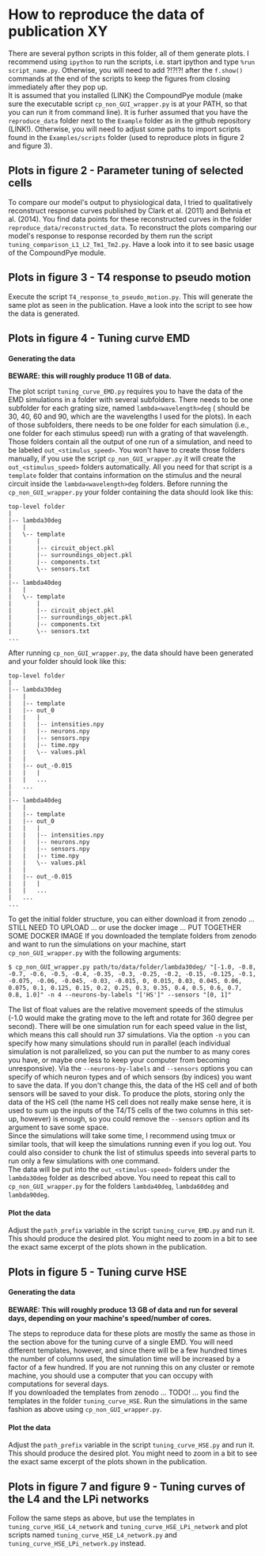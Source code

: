 # How to reproduce the data of publication XY

There are several python scripts in this folder, all of them generate plots.
I recommend using `ipython` to run the scripts, i.e. start ipython
and type `%run script_name.py`. Otherwise, you will need to add ?!?!?! after
the `f.show()` commands at the end of the scripts to keep the figures from
closing immediately after they pop up.  
It is assumed that you installed (LINK) the CompoundPye module (make sure
the executable script `cp_non_GUI_wrapper.py` is at your PATH, so that
you can run it from command line). It is furher assumed that you have the
`reproduce_data` folder next to the `Example` folder as in the github
repository (LINK!). Otherwise, you will need to adjust some paths to import
scripts found in the `Examples/scripts` folder (used to reproduce plots
in figure 2 and figure 3).

## Plots in **figure 2** - Parameter tuning of selected cells

To compare our model's output to physiological data, I tried to qualitatively
reconstruct response curves published by Clark et al. (2011) and Behnia et al. (2014).
You find data points for these reconstructed curves in the folder
`reproduce_data/reconstructed_data`.
To reconstruct the plots comparing our model's response to response recorded by them
run the script `tuning_comparison_L1_L2_Tm1_Tm2.py`. Have a look into it to see basic usage of the CompoundPye module.

## Plots in **figure 3** - T4 response to pseudo motion

Execute the script `T4_response_to_pseudo_motion.py`. This will generate the same plot as seen in the publication. Have a look into the script to see how the data is generated.

## Plots in **figure 4** - Tuning curve EMD

#### Generating the data
**BEWARE: this will roughly produce 11 GB of data.**  
  
The plot script `tuning_curve_EMD.py` requires you to have the data of the EMD simulations in a folder with several subfolders.
There needs to be one subfolder for each grating size, named `lambda<wavelength>deg` (<wavelength> should be 30, 40, 60 and 90, which are the wavelengths I used for the plots).
In each of those subfolders, there needs to be one folder for each simulation (i.e., one folder for each stimulus speed) run with a grating of that wavelength. Those folders contain all the output of one run of a simulation, and need to be labeled `out_<stimulus_speed>`.
You won't have to create those folders manually, if you use the script `cp_non_GUI_wrapper.py` it will create the `out_<stimulus_speed>` folders automatically. All you need for that script is a `template` folder that contains information on the stimulus and the neural circuit inside the `lambda<wavelength>deg` folders.
Before running the `cp_non_GUI_wrapper.py` your folder containing the data should look like this:
```
top-level folder
|
|-- lambda30deg
|   |
|   \-- template
|       |
|   	|-- circuit_object.pkl
|   	|-- surroundings_object.pkl
|   	|-- components.txt
|   	\-- sensors.txt
|
|-- lambda40deg
|   |
|   \-- template
|       |
|   	|-- circuit_object.pkl
|   	|-- surroundings_object.pkl
|   	|-- components.txt
|   	\-- sensors.txt
...
```
After running `cp_non_GUI_wrapper.py`, the data should have been generated and your folder should
look like this:
```
top-level folder
|
|-- lambda30deg
|   |
|   |-- template
|   |-- out_0
|   |	|
|   |	|-- intensities.npy
|   |	|-- neurons.npy
|   |	|-- sensors.npy
|   |	|-- time.npy
|   |	\-- values.pkl
|   |
|   |-- out_-0.015
|   |	|
|   |	...
|   ...
|       
|-- lambda40deg
|   |
|   |-- template
|   |-- out_0
|   |	|
|   |	|-- intensities.npy
|   |	|-- neurons.npy
|   |	|-- sensors.npy
|   |	|-- time.npy
|   |	\-- values.pkl
|   |
|   |-- out_-0.015
|   |	|
|   |	...
|   ...
...
```
To get the initial folder structure, you can either download it from zenodo ... STILL NEED TO UPLOAD ... or use the docker image ... PUT TOGETHER SOME DOCKER IMAGE
If you downloaded the template folders from zenodo and want to run the simulations on your machine, start `cp_non_GUI_wrapper.py` with the following arguments:
```
$ cp_non_GUI_wrapper.py path/to/data/folder/lambda30deg/ "[-1.0, -0.8, -0.7, -0.6, -0.5, -0.4, -0.35, -0.3, -0.25, -0.2, -0.15, -0.125, -0.1, -0.075, -0.06, -0.045, -0.03, -0.015, 0, 0.015, 0.03, 0.045, 0.06, 0.075, 0.1, 0.125, 0.15, 0.2, 0.25, 0.3, 0.35, 0.4, 0.5, 0.6, 0.7, 0.8, 1.0]" -n 4 --neurons-by-labels "['HS']" --sensors "[0, 1]"
```
The list of float values are the relative movement speeds of the stimulus (-1.0 would make the grating move to the left and rotate for 360 degree per second). There will be one simulation run for each speed value in the list, which means this call should run 37 simulations. Via the option `-n` you can specify how many simulations should run in parallel (each individual simulation is not parallelized, so you can put the number to as many cores you have, or maybe one less to keep your computer from becoming unresponsive). Via the `--neurons-by-labels` and `--sensors` options you can specify of which neuron types and of which sensors (by indices) you want to save the data. If you don't change this, the data of the HS cell and of both sensors will be saved to your disk. To produce the plots, storing only the data of the HS cell (the name HS cell does not really make sense here, it is used to sum up the inputs of the T4/T5 cells of the two columns in this set-up, however) is enough, so you could remove the `--sensors` option and its argument to save some space.  
Since the simulations will take some time, I recommend using tmux or similar tools, that will keep the simulations running even if you log out. You could also consider to chunk the list of stimulus speeds into several parts to run only a few simulations with one command.  
The data will be put into the `out_<stimulus-speed>` folders under the `lambda30deg` folder as described above. You need to repeat this call to `cp_non_GUI_wrapper.py` for the folders `lambda40deg`, `lambda60deg` and `lambda90deg`.

#### Plot the data

Adjust the `path_prefix` variable in the script `tuning_curve_EMD.py` and run it. This should produce the desired plot. You might need to zoom in a bit to see the exact same excerpt of the plots shown in the publication.


## Plots in **figure 5** - Tuning curve HSE

#### Generating the data
**BEWARE: This will roughly produce 13 GB of data and run for several days, depending on your machine's speed/number of cores.**  
  
The steps to reproduce data for these plots are mostly the same as those in the section above for the tuning curve of a single EMD. You will need different templates, however, and since there will be a few hundred times the number of columns used, the simulation time will be increased by a factor of a few hundred. If you are not running this on any cluster or remote machine, you should use a computer that you can occupy with computations for several days.  
If you downloaded the templates from zenodo ... TODO! ... you find the templates in the folder `tuning_curve_HSE`. Run the simulations in the same fashion as above using `cp_non_GUI_wrapper.py`. 

#### Plot the data

Adjust the `path_prefix` variable in the script `tuning_curve_HSE.py` and run it. This should produce the desired plot. You might need to zoom in a bit to see the exact same excerpt of the plots shown in the publication.

## Plots in **figure 7** and **figure 9** - Tuning curves of the L4 and the LPi networks

Follow the same steps as above, but use the templates in `tuning_curve_HSE_L4_network` and `tuning_curve_HSE_LPi_network` and plot scripts named `tuning_curve_HSE_L4_network.py` and `tuning_curve_HSE_LPi_network.py` instead.